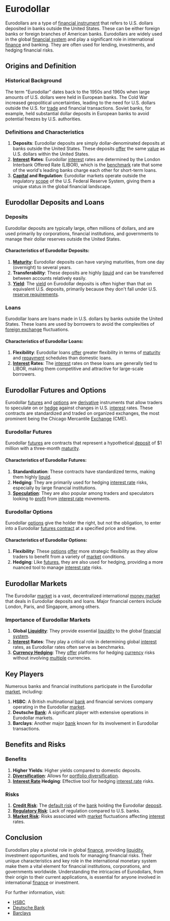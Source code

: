 # Eurodollar

Eurodollars are a type of [financial instrument](../f/financial_instrument.md) that refers to U.S. dollars deposited in banks outside the United States. These can be either foreign banks or foreign branches of American banks. Eurodollars are widely used in the global [financial system](../f/financial_system.md) and play a significant role in international [finance](../f/finance.md) and banking. They are often used for lending, investments, and hedging financial risks.

## Origins and Definition

### Historical Background

The term "Eurodollar" dates back to the 1950s and 1960s when large amounts of U.S. dollars were held in European banks. The Cold War increased geopolitical uncertainties, leading to the need for U.S. dollars outside the U.S. for [trade](../t/trade.md) and financial transactions. Soviet banks, for example, held substantial dollar deposits in European banks to avoid potential freezes by U.S. authorities.

### Definitions and Characteristics

1. **Deposits**: Eurodollar deposits are simply dollar-denominated deposits at banks outside the United States. These deposits [offer](../o/offer.md) the same [value](../v/value.md) as U.S. dollars within the United States.
2. **[Interest](../i/interest.md) Rates**: Eurodollar [interest](../i/interest.md) rates are determined by the London Interbank Offered Rate (LIBOR), which is the [benchmark](../b/benchmark.md) rate that some of the world's leading banks charge each other for short-term loans.
3. **[Capital](../c/capital.md) and Regulation**: Eurodollar markets operate outside the regulatory [scope](../s/scope.md) of the U.S. Federal Reserve System, giving them a unique status in the global financial landscape.

## Eurodollar Deposits and Loans

### Deposits

Eurodollar deposits are typically large, often millions of dollars, and are used primarily by corporations, financial institutions, and governments to manage their dollar reserves outside the United States. 

#### Characteristics of Eurodollar Deposits:

1. **[Maturity](../m/maturity.md)**: Eurodollar deposits can have varying maturities, from one day (overnight) to several years.
2. **Transferability**: These deposits are highly [liquid](../l/liquid.md) and can be transferred between accounts relatively easily.
3. **[Yield](../y/yield.md)**: The [yield](../y/yield.md) on Eurodollar deposits is often higher than that on equivalent U.S. deposits, primarily because they don't fall under U.S. [reserve requirements](../r/reserve_requirements.md).

### Loans

Eurodollar loans are loans made in U.S. dollars by banks outside the United States. These loans are used by borrowers to avoid the complexities of [foreign exchange](../f/foreign_exchange.md) fluctuations.

#### Characteristics of Eurodollar Loans:

1. **Flexibility**: Eurodollar loans [offer](../o/offer.md) greater flexibility in terms of [maturity](../m/maturity.md) and [repayment](../r/repayment.md) schedules than domestic loans.
2. **[Interest](../i/interest.md) Rates**: The [interest](../i/interest.md) rates on these loans are generally tied to LIBOR, making them competitive and attractive for large-scale borrowers.

## Eurodollar Futures and Options

Eurodollar [futures](../f/futures.md) and [options](../o/options.md) are [derivative](../d/derivative.md) instruments that allow traders to speculate on or [hedge](../h/hedge.md) against changes in U.S. [interest](../i/interest.md) rates. These contracts are standardized and traded on organized exchanges, the most prominent being the Chicago Mercantile [Exchange](../e/exchange.md) (CME).

### Eurodollar Futures

Eurodollar [futures](../f/futures.md) are contracts that represent a hypothetical [deposit](../d/deposit.md) of $1 million with a three-month [maturity](../m/maturity.md).

#### Characteristics of Eurodollar Futures:

1. **Standardization**: These contracts have standardized terms, making them highly [liquid](../l/liquid.md).
2. **Hedging**: They are primarily used for hedging [interest rate](../i/interest_rate.md) risks, especially by large financial institutions.
3. **[Speculation](../s/speculation.md)**: They are also popular among traders and speculators looking to [profit](../p/profit.md) from [interest rate](../i/interest_rate.md) movements.

### Eurodollar Options

Eurodollar [options](../o/options.md) give the holder the right, but not the obligation, to enter into a Eurodollar [futures contract](../f/futures_contract.md) at a specified price and time.

#### Characteristics of Eurodollar Options:

1. **Flexibility**: These [options](../o/options.md) [offer](../o/offer.md) more strategic flexibility as they allow traders to benefit from a variety of [market](../m/market.md) conditions.
2. **Hedging**: Like [futures](../f/futures.md), they are also used for hedging, providing a more nuanced tool to manage [interest rate](../i/interest_rate.md) risks.

## Eurodollar Markets

The Eurodollar [market](../m/market.md) is a vast, decentralized international [money market](../m/money_market.md) that deals in Eurodollar deposits and loans. Major financial centers include London, Paris, and Singapore, among others.

### Importance of Eurodollar Markets

1. **Global [Liquidity](../l/liquidity.md)**: They provide essential [liquidity](../l/liquidity.md) to the global [financial system](../f/financial_system.md).
2. **[Interest](../i/interest.md) Rates**: They play a critical role in determining global [interest](../i/interest.md) rates, as Eurodollar rates often serve as benchmarks.
3. **[Currency Hedging](../c/currency_hedging.md)**: They [offer](../o/offer.md) platforms for hedging [currency](../c/currency.md) risks without involving [multiple](../m/multiple.md) currencies.

## Key Players

Numerous banks and financial institutions participate in the Eurodollar [market](../m/market.md), including:

1. **HSBC**: A British multinational [bank](../b/bank.md) and financial services company operating in the Eurodollar [market](../m/market.md).
2. **Deutsche [Bank](../b/bank.md)**: A significant player with extensive operations in Eurodollar markets.
3. **Barclays**: Another major [bank](../b/bank.md) known for its involvement in Eurodollar transactions.

## Benefits and Risks

### Benefits

1. **Higher Yields**: Higher yields compared to domestic deposits.
2. **[Diversification](../d/diversification.md)**: Allows for [portfolio diversification](../p/portfolio_diversification.md).
3. **[Interest Rate](../i/interest_rate.md) Hedging**: Effective tool for hedging [interest rate](../i/interest_rate.md) risks.

### Risks

1. **[Credit Risk](../c/credit_risk.md)**: The [default risk](../d/default_risk.md) of the [bank](../b/bank.md) holding the Eurodollar [deposit](../d/deposit.md).
2. **[Regulatory Risk](../r/regulatory_risk.md)**: Lack of regulation compared to U.S. banks.
3. **[Market Risk](../m/market_risk.md)**: Risks associated with [market](../m/market.md) fluctuations affecting [interest](../i/interest.md) rates.

## Conclusion

Eurodollars play a pivotal role in global [finance](../f/finance.md), providing [liquidity](../l/liquidity.md), investment opportunities, and tools for managing financial risks. Their unique characteristics and key role in the international monetary system make them a vital element for financial institutions, corporations, and governments worldwide. Understanding the intricacies of Eurodollars, from their origin to their current applications, is essential for anyone involved in international [finance](../f/finance.md) or investment.

For further information, visit:
- [HSBC](https://www.hsbc.com/)
- [Deutsche Bank](https://www.db.com/)
- [Barclays](https://home.barclays/)